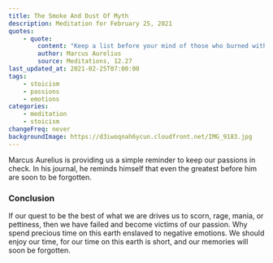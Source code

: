 ```yaml
---
title: The Smoke And Dust Of Myth
description: Meditation for February 25, 2021
quotes:
    - quote:
        content: "Keep a list before your mind of those who burned with anger and resentment about something, of even the most renowned for success, misfortune, evil deeds, or any special distinction. Then ask yourself, how did that work out? Smoke and dust, the stuff of simple myth trying to be legend…"
        author: Marcus Aurelius
        source: Meditations, 12.27
last_updated_at: 2021-02-25T07:00:00
tags:
    - stoicism
    - passions
    - emotions
categories:
    - meditation
    - stoicism
changeFreq: never
backgroundImage: https://d3iwoqnah6ycun.cloudfront.net/IMG_9183.jpg
---
```


Marcus Aurelius is providing us a simple reminder to keep our passions in check. In his journal, he reminds himself that 
even the greatest before him are soon to be forgotten.

### Conclusion

If our quest to be the best of what we are drives us to scorn, rage, mania, or pettiness, then we have failed and become 
victims of our passion. Why spend precious time on this earth enslaved to negative emotions. We should enjoy our time, 
for our time on this earth is short, and our memories will soon be forgotten.
